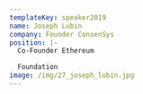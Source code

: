 ```yaml
---
templateKey: speaker2019
name: Joseph Lubin
company: Founder ConsenSys
position: |-
  Co-Founder Ethereum  

  Foundation
image: /img/27_joseph_lubin.jpg
---
```


